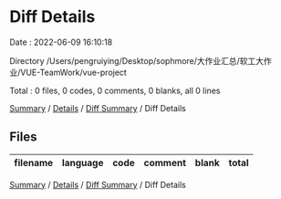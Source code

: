 # Diff Details

Date : 2022-06-09 16:10:18

Directory /Users/pengruiying/Desktop/sophmore/大作业汇总/软工大作业/VUE-TeamWork/vue-project

Total : 0 files,  0 codes, 0 comments, 0 blanks, all 0 lines

[Summary](results.md) / [Details](details.md) / [Diff Summary](diff.md) / Diff Details

## Files
| filename | language | code | comment | blank | total |
| :--- | :--- | ---: | ---: | ---: | ---: |

[Summary](results.md) / [Details](details.md) / [Diff Summary](diff.md) / Diff Details